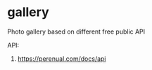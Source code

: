# gallery
Photo gallery based on different free public API


API:
  1. https://perenual.com/docs/api
